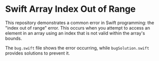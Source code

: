 # Swift Array Index Out of Range
This repository demonstrates a common error in Swift programming: the "index out of range" error.  This occurs when you attempt to access an element in an array using an index that is not valid within the array's bounds.

The `bug.swift` file shows the error occurring, while `bugSolution.swift` provides solutions to prevent it.